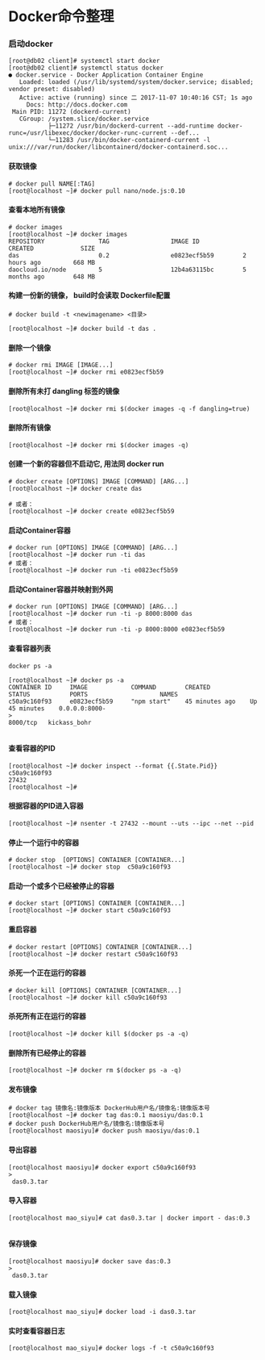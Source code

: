# Docker命令整理

### 启动docker

```
[root@db02 client]# systemctl start docker
[root@db02 client]# systemctl status docker
● docker.service - Docker Application Container Engine
   Loaded: loaded (/usr/lib/systemd/system/docker.service; disabled; vendor preset: disabled)
   Active: active (running) since 二 2017-11-07 10:40:16 CST; 1s ago
     Docs: http://docs.docker.com
 Main PID: 11272 (dockerd-current)
   CGroup: /system.slice/docker.service
           ├─11272 /usr/bin/dockerd-current --add-runtime docker-runc=/usr/libexec/docker/docker-runc-current --def...
           └─11283 /usr/bin/docker-containerd-current -l unix:///var/run/docker/libcontainerd/docker-containerd.soc...
```

#### 获取镜像

```
# docker pull NAME[:TAG]
[root@localhost ~]# docker pull nano/node.js:0.10
```

#### 查看本地所有镜像

```
# docker images
[root@localhost ~]# docker images
REPOSITORY               TAG                 IMAGE ID            CREATED             SIZE
das                      0.2                 e0823ecf5b59        2 hours ago         668 MB
daocloud.io/node         5                   12b4a63115bc        5 months ago        648 MB
```

#### 构建一份新的镜像， build时会读取 Dockerfile配置

```
# docker build -t <newimagename> <目录>

[root@localhost ~]# docker build -t das .

```

#### 删除一个镜像

```
# docker rmi IMAGE [IMAGE...]
[root@localhost ~]# docker rmi e0823ecf5b59

```

#### 删除所有未打 dangling 标签的镜像

```
[root@localhost ~]# docker rmi $(docker images -q -f dangling=true)
```

#### 删除所有镜像

```
[root@localhost ~]# docker rmi $(docker images -q)

```

#### 创建一个新的容器但不启动它, 用法同 docker run

```
# docker create [OPTIONS] IMAGE [COMMAND] [ARG...]
[root@localhost ~]# docker create das

# 或者：
[root@localhost ~]# docker create e0823ecf5b59

```

#### 启动Container容器

```
# docker run [OPTIONS] IMAGE [COMMAND] [ARG...]
[root@localhost ~]# docker run -ti das
# 或者：
[root@localhost ~]# docker run -ti e0823ecf5b59

```

#### 启动Container容器并映射到外网

```
# docker run [OPTIONS] IMAGE [COMMAND] [ARG...]
[root@localhost ~]# docker run -ti -p 8000:8000 das
# 或者：
[root@localhost ~]# docker run -ti -p 8000:8000 e0823ecf5b59

```

#### 查看容器列表

```
docker ps -a

[root@localhost ~]# docker ps -a
CONTAINER ID     IMAGE            COMMAND        CREATED           STATUS           PORTS                    NAMES
c50a9c160f93     e0823ecf5b59     "npm start"    45 minutes ago    Up 45 minutes    0.0.0.0:8000-
>
8000/tcp   kickass_bohr


```

#### 查看容器的PID

```
[root@localhost ~]# docker inspect --format {{.State.Pid}} c50a9c160f93
27432
[root@localhost ~]#

```

#### 根据容器的PID进入容器

```
[root@localhost ~]# nsenter -t 27432 --mount --uts --ipc --net --pid

```

#### 停止一个运行中的容器

```
# docker stop  [OPTIONS] CONTAINER [CONTAINER...]
[root@localhost ~]# docker stop  c50a9c160f93

```

#### 启动一个或多个已经被停止的容器

```
# docker start [OPTIONS] CONTAINER [CONTAINER...]
[root@localhost ~]# docker start c50a9c160f93

```

#### 重启容器

```
# docker restart [OPTIONS] CONTAINER [CONTAINER...]
[root@localhost ~]# docker restart c50a9c160f93

```

#### 杀死一个正在运行的容器

```
# docker kill [OPTIONS] CONTAINER [CONTAINER...]
[root@localhost ~]# docker kill c50a9c160f93

```

#### 杀死所有正在运行的容器

```
[root@localhost ~]# docker kill $(docker ps -a -q)

```

#### 删除所有已经停止的容器

```
[root@localhost ~]# docker rm $(docker ps -a -q)

```

#### 发布镜像

```
# docker tag 镜像名:镜像版本 DockerHub用户名/镜像名:镜像版本号
[root@localhost ~]# docker tag das:0.1 maosiyu/das:0.1
# docker push DockerHub用户名/镜像名:镜像版本号
[root@localhost maosiyu]# docker push maosiyu/das:0.1

```

#### 导出容器

```
[root@localhost maosiyu]# docker export c50a9c160f93 
>
 das0.3.tar

```

#### 导入容器

```
[root@localhost mao_siyu]# cat das0.3.tar | docker import - das:0.3


```

#### 保存镜像

```
[root@localhost maosiyu]# docker save das:0.3 
>
 das0.3.tar

```

#### 载入镜像

```
[root@localhost mao_siyu]# docker load -i das0.3.tar

```

#### 实时查看容器日志

```
[root@localhost mao_siyu]# docker logs -f -t c50a9c160f93
```



